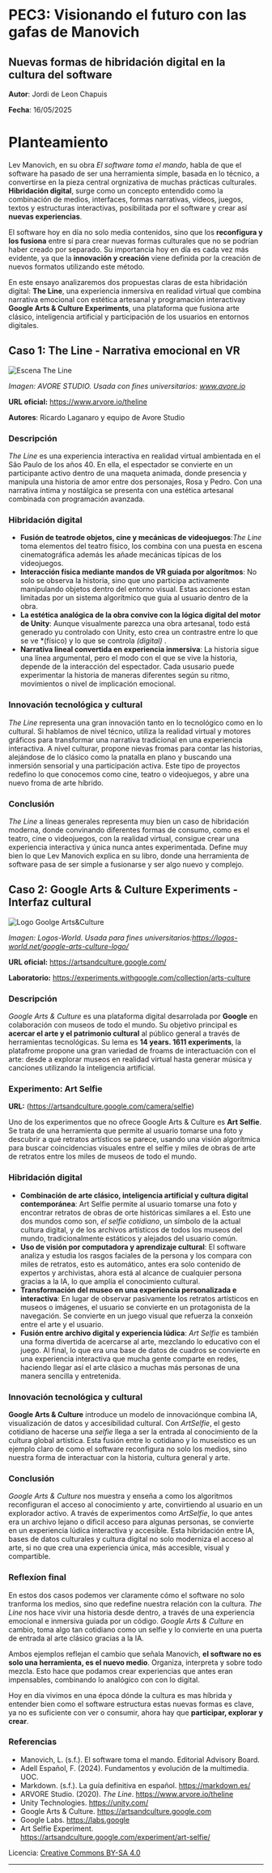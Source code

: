 # PEC3: Visionando el futuro con las gafas de Manovich 

## Nuevas formas de hibridación digital en la cultura del software


**Autor**: Jordi de Leon Chapuis

**Fecha**: 16/05/2025

# Planteamiento

Lev Manovich, en su obra *El software toma el mando*, habla de que el software ha pasado de ser una herramienta simple, basada en lo técnico, a convertirse en la pieza central orgnizativa de muchas prácticas culturales. **Hibridación digital**, surge como un concepto entendido como la combinación de medios, interfaces, formas narrativas, vídeos, juegos, textos y estructuras interactivas, posibilitada por el software y crear así **nuevas experiencias**.

El software hoy en día no solo media contenidos, sino que los **reconfigura y los fusiona** entre sí para crear nuevas formas culturales que no se podrían haber creado por separado. Su importancia hoy en día es cada vez más evidente, ya que la **innovación y creación** viene definida por la creación de nuevos formatos utilizando este método.

En este ensayo analizaremos dos propuestas claras de esta hibridación digital: **The Line**, una experiencia inmersiva en realidad virtual que combina narrativa emocional con estética artesanal y programación interactivay **Google Arts & Culture Experiments**, una plataforma que fusiona arte clásico, inteligencia artificial y participación de los usuarios en entornos digitales.

## Caso 1: The Line - Narrativa emocional en VR


![Escena The Line](https://github.com/user-attachments/assets/b5286427-0515-46f3-901d-1844c80d0ef1)



*Imagen: AVORE STUDIO. Usada con fines universitarios: www.avore.io*

**URL oficial:** https://www.arvore.io/theline 

**Autores**: Ricardo Laganaro y equipo de Avore Studio

### Descripción

*The Line* es una experiencia interactiva en realidad virtual ambientada en el Sâo Paulo de los años 40. En ella, el espectador se convierte en un participante activo dentro de una maqueta animada, donde presencia y manipula una historia de amor entre dos personajes, Rosa y Pedro. Con una narrativa íntima y nostálgica se presenta con una estética artesanal combinada con programación avanzada.

### Hibridación digital

- **Fusión de teatrode objetos, cine y mecánicas de videojuegos**:*The Line* toma elementos del teatro físico, los combina con una puesta en escena cinematográfica además les añade mecánicas típicas de los videojuegos.
- **Interacción física mediante mandos de VR guiada por algorítmos**: No solo se observa la historia, sino que uno participa activamente manipulando objetos dentro del entorno visual. Estas acciones estan limitadas por un sistema algorítmico que guia al usuario dentro de la obra.
- **La estética analógica de la obra convive con la lógica digital del motor de Unity**: Aunque visualmente parezca una obra artesanal, todo está generado yu controlado con Unity, esto crea un contrastre entre lo que se ve *(físico) y lo que se controla *(digital)* .
- **Narrativa lineal convertida en experiencia inmersiva**: La historia sigue una línea argumental, pero el modo con el que se vive la historia, depende de la interacción del espectador. Cada ususario puede experimentar la historia de maneras diferentes según su ritmo, movimientos o nivel de implicación emocional.


### Innovación tecnológica y cultural

*The Line* representa una gran innovación tanto en lo tecnológico como en lo cultural. Si hablamos de nivel técnico, utiliza la realidad virtual y motores gráficos para transformar una narrativa tradicional en una experiencia interactiva. A nivel culturar, propone nievas fromas para contar las historias, alejándose de lo clásico como la pnatalla en plano y buscando una inmersión sensorial y una participación activa. Este tipo de proyectos redefino lo que conocemos como cine, teatro o videojuegos, y abre una nuevo froma de arte híbrido.


### Conclusión

*The Line* a líneas generales representa muy bien un caso de hibridación moderna, donde convinando diferentes formas de consumo, como es el teatro, cine o videojuegos, con la realidad virtual, consigue crear una experiencia interactiva y única nunca antes experimentada. Define muy bien lo que Lev Manovich explica en su libro, donde una herramienta de software pasa de ser simple a fusionarse y ser algo nuevo y complejo.

## Caso 2: Google Arts & Culture Experiments - Interfaz cultural

![Logo Goolge Arts&Culture](https://static.wikia.nocookie.net/logopedia/images/3/37/Google-Arts-Culture-Logo.png/revision/latest/scale-to-width-down/1000?cb=20241012145112)


*Imagen: Logos-World. Usada para fines universitarios:https://logos-world.net/google-arts-culture-logo/*

**URL oficial:** https://artsandculture.google.com/  

**Laboratorio:** https://experiments.withgoogle.com/collection/arts-culture

### Descripción

*Google Arts & Culture* es una plataforma digital desarrolada por **Google** en colaboración con museos de todo el mundo. Su objetivo principal es **acercar el arte y el patrimonio cultural** al público general a través de herramientas tecnológicas. Su lema es **14 years. 1611 experiments**, la platafrome propone una gran variedad de froams de interactuación con el arte: desde a explorar museos en realidad virtual hasta generar música y canciones utilizando la inteligencia artificial.

### Experimento: Art Selfie
**URL:** (https://artsandculture.google.com/camera/selfie)

Uno de los experimentos que no ofrece Google Arts & Culture es **Art Selfie**. Se trata de una herramienta que permite al usuario tomarse una foto y descubrir a qué retratos artísticos se parece, usando una visión algorítmica para buscar coincidencias visuales entre el selfie y miles de obras de arte de retratos entre los miles de museos de todo el mundo.

### Hibridación digital

- **Combinación de arte clásico, inteligencia artificial y cultura digital contemporánea**: Art Selfie permite al usuario tomarse una foto y encontrar retratos de obras de orte históricas similares a el. Esto une dos mundos como son, *el selfie cotidiano*, un símbolo de la actual cultura digital, y de los archivos artísticos de todos los museos del mundo, tradicionalmente estáticos y alejados del usuario común.
- **Uso de visión por computadora y aprendizaje cultural**: El software analiza y estudia los rasgos faciales de la persona y los compara con miles de retratos, esto es automático, antes era solo contenido de expertos y archivistas, ahora está al alcance de cualquier persona gracias a la IA, lo que amplía el conocimiento cultural.
- **Transformación del museo en una experiencia personalizada e interactiva**: En lugar de observar pasivamente los retratos artísticos en museos o imágenes, el usuario se convierte en un protagonista de la navegación. Se convierte en un juego visual que refuerza la conxeión entre el arte y el usuario.
- **Fusión entre archivo digital y experiencia lúdica**: *Art Selfie* es también una forma divertida de acercarse al arte, mezclando lo educativo con el juego. Al final, lo que era una base de datos de cuadros se convierte en una experiencia interactiva que mucha gente comparte en redes, haciendo llegar así el arte clásico a muchas más personas de una manera sencilla y entretenida.


### Innovación tecnológica y cultural

**Google Arts & Culture** introduce un modelo de innovaciónque combina IA, visualización de datos y accesibilidad cultural. Con *ArtSelfie*, el gesto cotidiano de hacerse una *selfie* llega a ser la entrada al conocimiento de la cultura global artística. Esta fusión entre lo cotidiano y lo museístico es un ejemplo claro de como el software reconfigura no solo los medios, sino nuestra forma de interactuar con la historia, cultura general y arte.


### Conclusión

*Google Arts & Culture* nos muestra y enseña a como los algoritmos reconfiguran el acceso al conocimiento y arte, convirtiendo al usuario en un explorador activo. A través de experimentos como *ArtSelfie*, lo que antes era un archivo lejano o dificil acceso para algunas personas, se convierte en un experiencia lúdica interactiva y accesible. Esta hibridación entre IA, bases de datos culturales y cultura digital no solo moderniza el acceso al arte, si no que crea una experiencia única, más accesible, visual y compartible.


### Reflexíon final

En estos dos casos podemos ver claramente cómo el software no solo tranforma los medios, sino que redefine nuestra relación con la cultura. *The Line* nos hace vivir una historia desde dentro, a través de una experiencia emocional e inmersiva guiada por un código. *Google Arts & Culture* en cambio, toma algo tan cotidiano como un selfie y lo convierte en una puerta de entrada al arte clásico gracias a la IA. 

Ambos ejemplos reflejan el cambio que señala Manovich, **el software no es solo una herramienta, es el nuevo medio**. Organiza, interpreta y sobre todo mezcla. Esto hace que podamos crear experiencias que antes eran impensables, combinando lo analógico con con lo digital. 

Hoy en día vivimos en una época dónde la cultura es mas híbrida y entender bien como el software estructura estas nuevas formas es clave, ya no es suficiente con ver o consumir, ahora hay que  **participar, explorar y crear**.

### Referencias

- Manovich, L. (s.f.). El software toma el mando. Editorial Advisory Board.
- Adell Español, F. (2024). Fundamentos y evolución de la multimedia. UOC.
- Markdown. (s.f.). La guía definitiva en español. https://markdown.es/
- ARVORE Studio. (2020). *The Line*. https://www.arvore.io/theline
- Unity Technologies. https://unity.com/
- Google Arts & Culture. https://artsandculture.google.com
- Google Labs. https://labs.google
- Art Selfie Experiment. https://artsandculture.google.com/experiment/art-selfie/
  


Licencia: [Creative Commons BY-SA 4.0](https://creativecommons.org/licenses/by-sa/4.0/)


---

